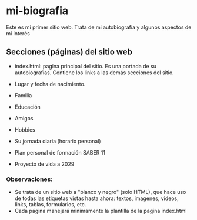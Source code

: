 # mi-biografia
Este es mi primer sitio web. Trata de mi autobiografía y algunos aspectos de mi interés
## Secciones (páginas) del sitio web

- index.html: pagina principal del sitio. Es una portada de su autobiografias. Contiene los links a las demás secciones del  sitio.

- Lugar y fecha de nacimiento.

- Familia

- Educación

- Amigos

- Hobbies

- Su jornada diaria (horario personal)

- Plan personal de formación SABER 11

- Proyecto de vida a 2029

### Observaciones:
- Se trata de un sitio web a "blanco y negro" (solo HTML), que hace uso de todas las etiquetas vistas hasta ahora: textos, imagenes, videos, links, tablas, formularios, etc.
- Cada página manejará minimamente la plantilla de la pagina index.html
